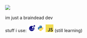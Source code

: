 <img src = "https://media.giphy.com/media/UVV42c4bAf8QQLRd2a/giphy.gif">

im just a braindead dev

stuff i use:
<img height = 25 width = 25 src = "https://raw.githubusercontent.com/github/explore/80688e429a7d4ef2fca1e82350fe8e3517d3494d/topics/lua/lua.png" > <img height = 25 width = 25 src = "https://raw.githubusercontent.com/github/explore/80688e429a7d4ef2fca1e82350fe8e3517d3494d/topics/python/python.png" > <img height = 25 width = 25 src = "https://raw.githubusercontent.com/github/explore/80688e429a7d4ef2fca1e82350fe8e3517d3494d/topics/javascript/javascript.png" > (still learning)
